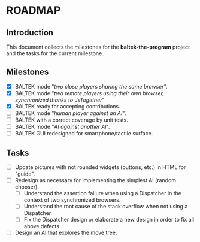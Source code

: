 # ROADMAP

## Introduction

This document collects the milestones for the **baltek-the-program** project and the tasks for the current milestone.

## Milestones

- [x] BALTEK mode "_two close players sharing the same browser_".
- [x] BALTEK mode "_two remote players using their own browser, synchronized thanks to JsTogether_"
- [x] BALTEK ready for accepting contributions.
- [ ] BALTEK mode "_human player against an AI_".
- [ ] BALTEK with a correct coverage by unit tests.
- [ ] BALTEK mode "_AI against another AI_".
- [ ] BALTEK GUI redesigned for smartphone/tactile surface.

## Tasks

- [ ] Update pictures with not rounded widgets (buttons, etc.) in HTML for "guide".
- [ ] Redesign as necessary for implementing the simplest AI (random chooser).
  - [ ] Understand the assertion failure when using a Dispatcher in the context of two synchronized browsers.
  - [ ] Understand the root cause of the stack overflow when not using  a Dispatcher.
  - [ ] Fix the Dispatcher design or elaborate a new design in order to fix all above defects.
- [ ] Design an AI that explores the move tree.
